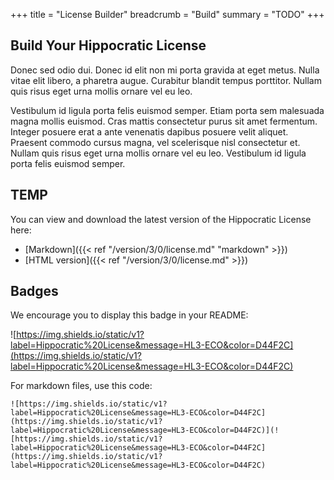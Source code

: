 +++
title = "License Builder"
breadcrumb = "Build"
summary = "TODO"
+++

## Build Your Hippocratic License

Donec sed odio dui. Donec id elit non mi porta gravida at eget metus. Nulla vitae elit libero, a pharetra augue. Curabitur blandit tempus porttitor. Nullam quis risus eget urna mollis ornare vel eu leo.

Vestibulum id ligula porta felis euismod semper. Etiam porta sem malesuada magna mollis euismod. Cras mattis consectetur purus sit amet fermentum. Integer posuere erat a ante venenatis dapibus posuere velit aliquet. Praesent commodo cursus magna, vel scelerisque nisl consectetur et. Nullam quis risus eget urna mollis ornare vel eu leo. Vestibulum id ligula porta felis euismod semper.

## TEMP

You can view and download the latest version of the Hippocratic License here:

- [Markdown]({{< ref "/version/3/0/license.md" "markdown" >}})
- [HTML version]({{< ref "/version/3/0/license.md" >}})

## Badges

We encourage you to display this badge in your README:

![https://img.shields.io/static/v1?label=Hippocratic%20License&message=HL3-ECO&color=D44F2C](https://img.shields.io/static/v1?label=Hippocratic%20License&message=HL3-ECO&color=D44F2C)

For markdown files, use this code:
```
![https://img.shields.io/static/v1?label=Hippocratic%20License&message=HL3-ECO&color=D44F2C](https://img.shields.io/static/v1?label=Hippocratic%20License&message=HL3-ECO&color=D44F2C)](![https://img.shields.io/static/v1?label=Hippocratic%20License&message=HL3-ECO&color=D44F2C](https://img.shields.io/static/v1?label=Hippocratic%20License&message=HL3-ECO&color=D44F2C)
```
